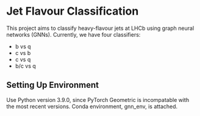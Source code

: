 # Jet Flavour Classification

This project aims to classify heavy-flavour jets at LHCb using graph neural networks (GNNs). Currently, we have four classifiers:
- b vs q
- c vs b
- c vs q
- b/c vs q

## Setting Up Environment

Use Python version 3.9.0, since PyTorch Geometric is incompatable with the most recent versions. Conda environment, gnn_env, is attached.

